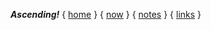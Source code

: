 
***Ascending!*** { [home](https://srjoeraj.github.io/site) } { [now](now.html) }  { [notes](notes.html) } { [links](usefull_links.html) }
            

            
